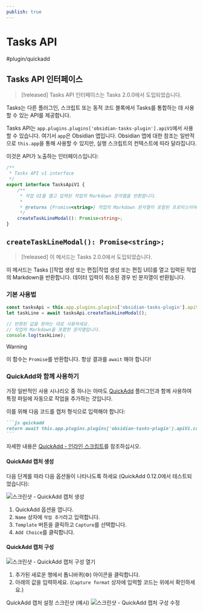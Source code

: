 ```yaml
---
publish: true
---
```


# Tasks API

<span class="related-pages">#plugin/quickadd</span>

## Tasks API 인터페이스

> [!released]
Tasks API 인터페이스는 Tasks 2.0.0에서 도입되었습니다.

Tasks는 다른 플러그인, 스크립트 또는 동적 코드 블록에서 Tasks를 통합하는 데 사용할 수 있는 API를 제공합니다.

Tasks API는 `app.plugins.plugins['obsidian-tasks-plugin'].apiV1`에서 사용할 수 있습니다. 여기서 `app`은 Obsidian 앱입니다. Obsidian 앱에 대한 참조는 일반적으로 `this.app`을 통해 사용할 수 있지만, 실행 스크립트의 컨텍스트에 따라 달라집니다.

이것은 API가 노출하는 인터페이스입니다:

```typescript
/**
 * Tasks API v1 interface
 */
export interface TasksApiV1 {
    /**
     * 작업 UI를 열고 입력된 작업의 Markdown 문자열을 반환합니다.
     *
     * @returns {Promise<string>} 작업의 Markdown 문자열이 포함된 프로미스이며, 데이터 입력이 취소된 경우 빈 문자열을 반환합니다.
     */
    createTaskLineModal(): Promise<string>;
}
```

## `createTaskLineModal(): Promise<string>;`

> [!released]
이 메서드는 Tasks 2.0.0에서 도입되었습니다.

이 메서드는 Tasks [[작업 생성 또는 편집|작업 생성 또는 편집 UI]]를 열고 입력된 작업의 Markdown을 반환합니다.
데이터 입력이 취소된 경우 빈 문자열이 반환됩니다.

### 기본 사용법

```javascript
const tasksApi = this.app.plugins.plugins['obsidian-tasks-plugin'].apiV1;
let taskLine = await tasksApi.createTaskLineModal();

// 반환된 값을 원하는 대로 사용하세요.
// 작업의 Markdown을 포함한 문자열입니다.
console.log(taskLine);
```

> [!warning]
> 이 함수는 `Promise`를 반환합니다. 항상 결과를 `await` 해야 합니다!

### QuickAdd와 함께 사용하기
가장 일반적인 사용 시나리오 중 하나는 아마도 [QuickAdd](https://github.com/chhoumann/quickadd) 플러그인과 함께 사용하여 특정 파일에 자동으로 작업을 추가하는 것입니다.

이를 위해 다음 코드를 캡처 형식으로 입력해야 합니다:

<!-- markdownlint-disable code-fence-style -->
~~~markdown
```js quickadd
return await this.app.plugins.plugins['obsidian-tasks-plugin'].apiV1.createTaskLineModal();
```
~~~
<!-- markdownlint-enable code-fence-style -->

자세한 내용은 [QuickAdd - 인라인 스크립트](https://quickadd.obsidian.guide/docs/InlineScripts)를 참조하십시오.

#### QuickAdd 캡처 생성

다음 단계를 따라 다음 옵션들이 나타나도록 하세요 (QuickAdd 0.12.0에서 테스트되었습니다):

![스크린샷 - QuickAdd 캡처 생성](../../images/quickadd-settings-create-capture.png)

1. QuickAdd 옵션을 엽니다.
2. `Name` 상자에 `작업 추가`라고 입력합니다.
3. `Template` 버튼을 클릭하고 `Capture`를 선택합니다.
4. `Add Choice`를 클릭합니다.

#### QuickAdd 캡처 구성

![스크린샷 - QuickAdd 캡처 구성 열기](../../images/quickadd-settings-configure-capture.png)

1. 추가된 새로운 행에서 톱니바퀴(⚙) 아이콘을 클릭합니다.
2. 아래의 값을 입력하세요. (`Capture format` 상자에 입력할 코드는 위에서 확인하세요.)

QuickAdd 캡처 설정 스크린샷 (예시)
![스크린샷 - QuickAdd 캡처 구성 수정](../../images/api-create-taskline-modal-quickadd-capture-example.png)